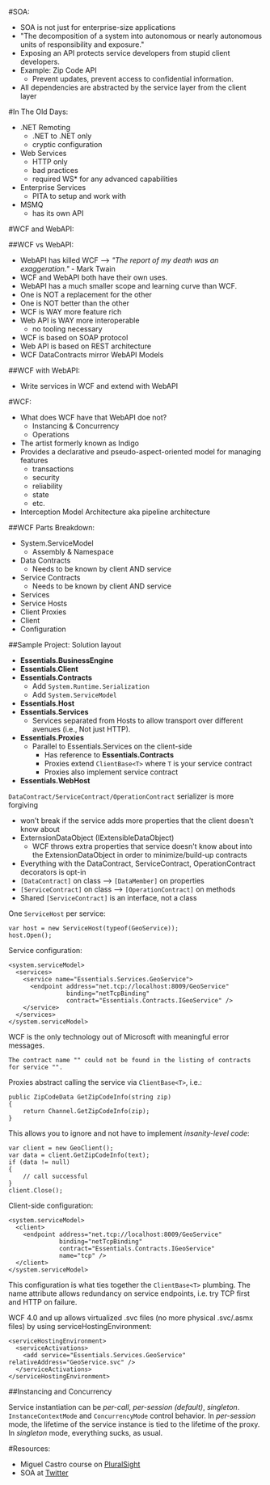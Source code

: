 #SOA:
* SOA is not just for enterprise-size applications
* "The decomposition of a system into autonomous or nearly autonomous units of responsibility and exposure."
* Exposing an API protects service developers from stupid client developers.
* Example: Zip Code API
     - Prevent updates, prevent access to confidential information.
* All dependencies are abstracted by the service layer from the client layer

#In The Old Days:
* .NET Remoting
     - .NET to .NET only
     - cryptic configuration
* Web Services
     - HTTP only
     - bad practices
     - required WS* for any advanced capabilities
* Enterprise Services
     - PITA to setup and work with
* MSMQ
     - has its own API

#WCF and WebAPI:

##WCF vs WebAPI:
* WebAPI has killed WCF --> *"The report of my death was an exaggeration."* - Mark Twain
* WCF and WebAPI both have their own uses.
* WebAPI has a much smaller scope and learning curve than WCF.
* One is NOT a replacement for the other
* One is NOT better than the other
* WCF is WAY more feature rich
* Web API is WAY more interoperable
     - no tooling necessary
* WCF is based on SOAP protocol
* Web API is based on REST architecture
* WCF DataContracts mirror WebAPI Models

##WCF with WebAPI:
* Write services in WCF and extend with WebAPI


#WCF:
* What does WCF have that WebAPI doe not?
     - Instancing & Concurrency
     - Operations
* The artist formerly known as Indigo
* Provides a declarative and pseudo-aspect-oriented model for managing features
     - transactions
     - security
     - reliability
     - state
     - etc.
* Interception Model Architecture aka pipeline architecture

##WCF Parts Breakdown:
* System.ServiceModel
     - Assembly & Namespace
* Data Contracts
     - Needs to be known by client AND service
* Service Contracts
     - Needs to be known by client AND service
* Services
* Service Hosts
* Client Proxies
* Client
* Configuration

##Sample Project:
Solution layout

* **Essentials.BusinessEngine**
* **Essentials.Client**
* **Essentials.Contracts**
     * Add ```System.Runtime.Serialization```
     * Add ```System.ServiceModel```
* **Essentials.Host**
* **Essentials.Services**
     * Services separated from Hosts to allow transport over different avenues (i.e., Not just HTTP).
* **Essentials.Proxies**
     - Parallel to Essentials.Services on the client-side
	      * Has reference to **Essentials.Contracts**
		  * Proxies extend ```ClientBase<T>``` where ```T``` is your service contract
		  * Proxies also implement service contract
* **Essentials.WebHost**

```DataContract/ServiceContract/OperationContract``` serializer is more forgiving
     
* won't break if the service adds more properties that the client doesn't know about
* ExternsionDataObject (IExtensibleDataObject)
     - WCF throws extra properties that service doesn't know about into the ExtensionDataObject
	   in order to minimize/build-up contracts
* Everything with the DataContract, ServiceContract, OperationContract decorators is opt-in
*  ```[DataContract]``` on class --> ```[DataMember]``` on properties
* ```[ServiceContract]``` on class --> ```[OperationContract]``` on methods
* Shared ```[ServiceContract]``` is an interface, not a class

One ```ServiceHost``` per service:
     
	var host = new ServiceHost(typeof(GeoService));
    host.Open();
	 
Service configuration:

    <system.serviceModel>
	  <services>
        <service name="Essentials.Services.GeoService">
		  <endpoint address="net.tcp://localhost:8009/GeoService"
		            binding="netTcpBinding"
					contract="Essentials.Contracts.IGeoService" />
		</service>
	  </services>
	</system.serviceModel>
	
WCF is the only technology out of Microsoft with meaningful error messages.

    The contract name "" could not be found in the listing of contracts for service "".
	
Proxies abstract calling the service via ```ClientBase<T>```, i.e.:
	
	public ZipCodeData GetZipCodeInfo(string zip)
	{
		return Channel.GetZipCodeInfo(zip);
	}
	
This allows you to ignore and not have to implement *insanity-level code*:

    var client = new GeoClient();
	var data = client.GetZipCodeInfo(text);
	if (data != null)
	{
		// call successful
	}
	client.Close();
	
Client-side configuration:

    <system.serviceModel>
	  <client>
	    <endpoint address="net.tcp://localhost:8009/GeoService"
                  binding="netTcpBinding"
		  	      contract="Essentials.Contracts.IGeoService"
				  name="tcp" />
	  </client>
	</system.serviceModel>
	
This configuration is what ties together the ```ClientBase<T>``` plumbing.
The name attribute allows redundancy on service endpoints, i.e. try TCP first and HTTP on failure.

WCF 4.0 and up allows virtualized .svc files (no more physical .svc/.asmx files) by using
serviceHostingEnvironment:

    <serviceHostingEnvironment>
	  <serviceActivations>
	    <add service="Essentials.Services.GeoService" relativeAddress="GeoService.svc" />
      </serviceActivations>
	</serviceHostingEnvironment>
	
##Instancing and Concurrency

Service instantiation can be *per-call*, *per-session (default)*, *singleton*.
```InstanceContextMode``` and ```ConcurrencyMode``` control behavior.
In *per-session* mode, the lifetime of the service instance is tied to the lifetime of the proxy.
In *singleton* mode, everything sucks, as usual.

#Resources:
* Miguel Castro course on [PluralSight](wwww.pluralsight.com)
* SOA at [Twitter]()
